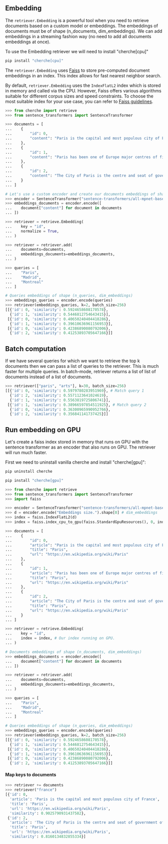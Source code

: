 ## Embedding

The `retriever.Embedding` is a powerful tool when you need to retrieve documents based on a custom model
or embeddings. The embeddings of documents must be of shape (n_documents, dim_embeddings). We can add
embeddings in a streaming fashion way (no need to add all documents embeddings at once).

To use the Embedding retriever we will need to install "cherche[cpu]"

```sh
pip install "cherche[cpu]"
```

The `retriever.Embedding` uses [Faiss](https://github.com/facebookresearch/faiss) to store pre-computed document embeddings in an index. This index allows for fast nearest neighbor search.

By default, `retriever.Embedding` uses the `IndexFlatL2` index which is stored in memory and called via the CPU. However, Faiss offers various algorithms suitable for different corpus sizes and speed constraints. To choose the most suitable index for your use case, you can refer to [Faiss guidelines](https://github.com/facebookresearch/faiss/wiki/Guidelines-to-choose-an-index).

```python
>>> from cherche import retrieve
>>> from sentence_transformers import SentenceTransformer

>>> documents = [
...    {
...        "id": 0,
...        "content": "Paris is the capital and most populous city of France",
...    },
...    {
...        "id": 1,
...        "content": "Paris has been one of Europe major centres of finance, diplomacy , commerce , fashion , gastronomy , science , and arts.",
...    },
...    {
...        "id": 2,
...        "content": "The City of Paris is the centre and seat of government of the region and province of Île-de-France .",
...    }
... ]

# Let's use a custom encoder and create our documents embeddings of shape (n_documents, dim_embeddings)
>>> encoder = SentenceTransformer("sentence-transformers/all-mpnet-base-v2")
>>> embeddings_documents = encoder.encode([
...    document["content"] for document in documents
... ])

>>> retriever = retrieve.Embedding(
...    key = "id",
...    normalize = True,
... )

>>> retriever = retriever.add(
...    documents=documents,
...    embeddings_documents=embeddings_documents,
... )

>>> queries = [
...    "Paris",
...    "Madrid",
...    "Montreal"
... ]

# Queries embeddings of shape (n_queries, dim_embeddings)
>>> embeddings_queries = encoder.encode(queries)
>>> retriever(embeddings_queries, k=2, batch_size=256)
[[{'id': 0, 'similarity': 0.5924658608170578},
  {'id': 1, 'similarity': 0.5446812754643415}],
 [{'id': 0, 'similarity': 0.40650240404418286},
  {'id': 1, 'similarity': 0.39610636961156953}],
 [{'id': 0, 'similarity': 0.42386890080792006},
  {'id': 2, 'similarity': 0.41253893705647166}]]
```

## Batch computation

If we have several queries for which we want to retrieve the top k documents then we can
pass a list of queries to the retriever. This is much faster for multiple queries. In batch-mode,
retriever returns a list of list of documents instead of a list of documents.

```python
>>> retriever(["paris", "arts"], k=30, batch_size=256)
[[{'id': 0, 'similarity': 0.5979780283951969}, # Match query 1
  {'id': 2, 'similarity': 0.5571123641024619},
  {'id': 1, 'similarity': 0.5563819725806741}],
 [{'id': 1, 'similarity': 0.38966597854511925}, # Match query 2
  {'id': 0, 'similarity': 0.36300965990952766},
  {'id': 2, 'similarity': 0.356841141737425}]]
```


## Run embedding on GPU

Let's create a faiss index stored in memory that runs on GPU with the sentence transformer as an encoder that also runs on GPU. The retriever will run much faster.

First we need to uninstall vanilla cherche and install "cherche[gpu]":

```sh
pip uninstall cherche
```

```sh
pip install "cherche[gpu]"
```

```python
>>> from cherche import retrieve
>>> from sentence_transformers import SentenceTransformer
>>> import faiss

>>> encoder = SentenceTransformer("sentence-transformers/all-mpnet-base-v2", device="cuda")
>>> d = encoder.encode("Embeddings size.").shape[0] # dim_embeddings
>>> index = faiss.IndexFlatL2(d)
>>> index = faiss.index_cpu_to_gpu(faiss.StandardGpuResources(), 0, index) # 0 is the id of the GPU
```

```python
>>> documents = [
...    {
...        "id": 0,
...        "article": "Paris is the capital and most populous city of France",
...        "title": "Paris",
...        "url": "https://en.wikipedia.org/wiki/Paris"
...    },
...    {
...        "id": 1,
...        "article": "Paris has been one of Europe major centres of finance, diplomacy , commerce , fashion , gastronomy , science , and arts.",
...        "title": "Paris",
...        "url": "https://en.wikipedia.org/wiki/Paris"
...    },
...    {
...        "id": 2,
...        "article": "The City of Paris is the centre and seat of government of the region and province of Île-de-France .",
...        "title": "Paris",
...        "url": "https://en.wikipedia.org/wiki/Paris"
...    }
... ]

>>> retriever = retrieve.Embedding(
...    key = "id",
...    index = index, # Our index running on GPU.
... )

# Documents embeddings of shape (n_documents, dim_embeddings)
>>> embeddings_documents = encoder.encode([
...    document["content"] for document in documents
... ])

>>> retriever = retriever.add(
...    documents=documents,
...    embeddings_documents=embeddings_documents,
... )

>>> queries = [
...    "Paris",
...    "Madrid",
...    "Montreal"
... ]

# Queries embeddings of shape (n_queries, dim_embeddings)
>>> embeddings_queries = encoder.encode(queries)
>>> retriever(embeddings_queries, k=2, batch_size=256)
[[{'id': 0, 'similarity': 0.5924658608170578},
  {'id': 1, 'similarity': 0.5446812754643415}],
 [{'id': 0, 'similarity': 0.40650240404418286},
  {'id': 1, 'similarity': 0.39610636961156953}],
 [{'id': 0, 'similarity': 0.42386890080792006},
  {'id': 2, 'similarity': 0.41253893705647166}]]
```

#### Map keys to documents

```python
>>> retriever += documents
>>> retriever("france")
[{'id': 0,
  'article': 'Paris is the capital and most populous city of France',
  'title': 'Paris',
  'url': 'https://en.wikipedia.org/wiki/Paris',
  'similarity': 0.9025790931437582},
 {'id': 2,
  'article': 'The City of Paris is the centre and seat of government of the region and province of Île-de-France .',
  'title': 'Paris',
  'url': 'https://en.wikipedia.org/wiki/Paris',
  'similarity': 0.8160134832855334}]
```
